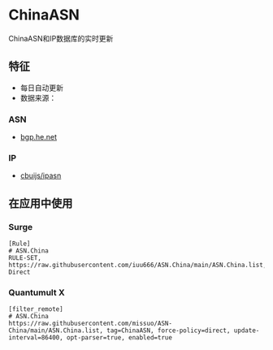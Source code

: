 # ChinaASN
ChinaASN和IP数据库的实时更新


## 特征
- 每日自动更新
- 数据来源：
### ASN
- [bgp.he.net](https://bgp.he.net/country/CN)

### IP
- [cbuijs/ipasn](https://github.com/cbuijs/ipasn)


## 在应用中使用
### Surge
```
[Rule]
# ASN.China
RULE-SET, https://raw.githubusercontent.com/iuu666/ASN.China/main/ASN.China.list, Direct
```

### Quantumult X
```
[filter_remote]
# ASN.China
https://raw.githubusercontent.com/missuo/ASN-China/main/ASN.China.list, tag=ChinaASN, force-policy=direct, update-interval=86400, opt-parser=true, enabled=true
```
